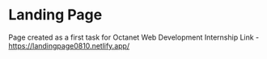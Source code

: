 # Landing Page
Page created as a first task for Octanet Web Development Internship
Link - <a href="https://landingpage0810.netlify.app/" target="_blank" rel="noopener">https://landingpage0810.netlify.app/</a>
